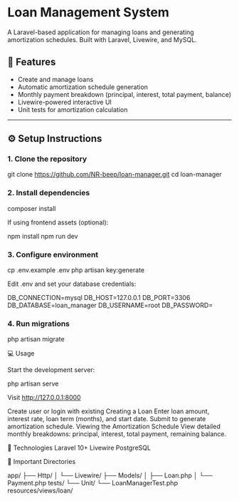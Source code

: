 # Loan Management System

A Laravel-based application for managing loans and generating amortization schedules. Built with Laravel, Livewire, and MySQL.

## 🚀 Features

- Create and manage loans
- Automatic amortization schedule generation
- Monthly payment breakdown (principal, interest, total payment, balance)
- Livewire-powered interactive UI
- Unit tests for amortization calculation

---

## ⚙️ Setup Instructions

### 1. Clone the repository

git clone https://github.com/NR-beep/loan-manager.git
cd loan-manager

### 2. Install dependencies
composer install

If using frontend assets (optional):

npm install
npm run dev

### 3. Configure environment
cp .env.example .env
php artisan key:generate

Edit .env and set your database credentials:

DB_CONNECTION=mysql
DB_HOST=127.0.0.1
DB_PORT=3306
DB_DATABASE=loan_manager
DB_USERNAME=root
DB_PASSWORD=

### 4. Run migrations
php artisan migrate

💻 Usage

Start the development server:

php artisan serve

Visit http://127.0.0.1:8000


Create user or login with existing
Creating a Loan
Enter loan amount, interest rate, loan term (months), and start date.
Submit to generate amortization schedule.
Viewing the Amortization Schedule
View detailed monthly breakdowns: principal, interest, total payment, remaining balance.

🧱 Technologies
Laravel 10+
Livewire
PostgreSQL

📁 Important Directories

app/
├── Http/
│   └── Livewire/
├── Models/
│   ├── Loan.php
│   └── Payment.php
tests/
└── Unit/
    └── LoanManagerTest.php
resources/views/loan/


